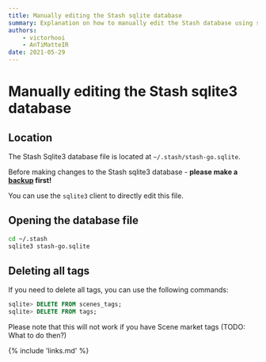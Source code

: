```yaml
---
title: Manually editing the Stash sqlite database
summary: Explanation on how to manually edit the Stash database using sqlite.
authors:
    - victorhooi
    - AnTiMatteIR
date: 2021-05-29
---
```


# Manually editing the Stash sqlite3 database

## Location

The Stash Sqlite3 database file is located at `~/.stash/stash-go.sqlite`.

Before making changes to the Stash sqlite3 database - **please make a [backup](backup-restore.md#backup) first!**

You can use the `sqlite3` client to directly edit this file.

## Opening the database file

```bash
cd ~/.stash
sqlite3 stash-go.sqlite
```

## Deleting all tags

If you need to delete all tags, you can use the following commands:

```sql
sqlite> DELETE FROM scenes_tags;
sqlite> DELETE FROM tags;
```

Please note that this will not work if you have Scene market tags (TODO: What to do then?)


{% include 'links.md' %}